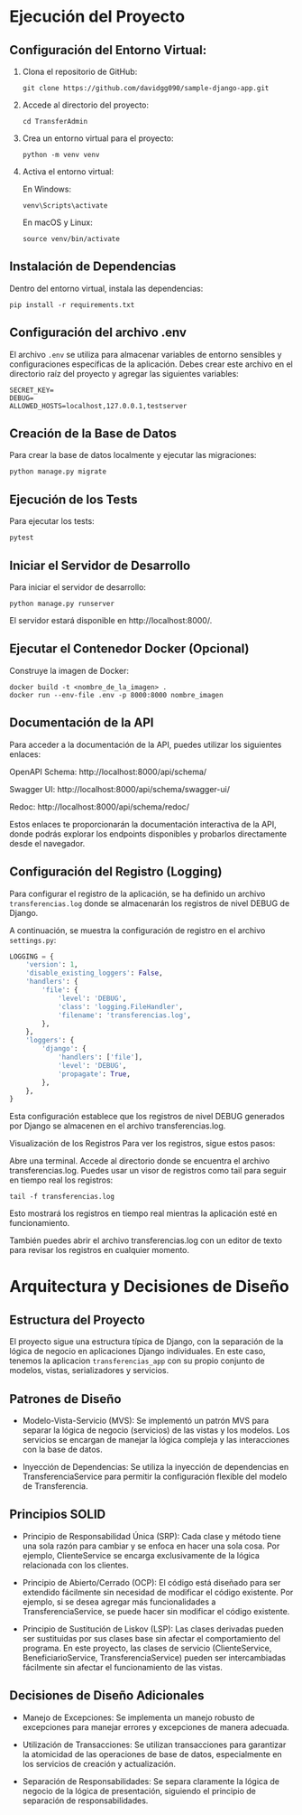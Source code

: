 # Ejecución del Proyecto

## Configuración del Entorno Virtual:

1. Clona el repositorio de GitHub:
    ```
    git clone https://github.com/davidgg090/sample-django-app.git
    ```
2. Accede al directorio del proyecto:
    ```
    cd TransferAdmin
    ```
3. Crea un entorno virtual para el proyecto:
    ```
    python -m venv venv
    ```
4. Activa el entorno virtual:

   En Windows:

   ```
   venv\Scripts\activate
   ```
   En macOS y Linux:

   ```
   source venv/bin/activate
   ```
   
## Instalación de Dependencias

Dentro del entorno virtual, instala las dependencias:

   ```
   pip install -r requirements.txt
   ```

## Configuración del archivo .env
El archivo `.env` se utiliza para almacenar variables de entorno sensibles y configuraciones específicas de la 
aplicación. Debes crear este archivo en el directorio raíz del proyecto y agregar las siguientes variables:

```dotenv
SECRET_KEY=
DEBUG=
ALLOWED_HOSTS=localhost,127.0.0.1,testserver
```
   
## Creación de la Base de Datos
Para crear la base de datos localmente y ejecutar las migraciones:

   ```
   python manage.py migrate
   ```

## Ejecución de los Tests
Para ejecutar los tests:

   ```
   pytest
   ```

## Iniciar el Servidor de Desarrollo

Para iniciar el servidor de desarrollo:

```
python manage.py runserver
```

El servidor estará disponible en http://localhost:8000/.

## Ejecutar el Contenedor Docker (Opcional)

Construye la imagen de Docker:

```shell
docker build -t <nombre_de_la_imagen> .
docker run --env-file .env -p 8000:8000 nombre_imagen
```

## Documentación de la API
Para acceder a la documentación de la API, puedes utilizar los siguientes enlaces:

OpenAPI Schema: http://localhost:8000/api/schema/

Swagger UI: http://localhost:8000/api/schema/swagger-ui/

Redoc: http://localhost:8000/api/schema/redoc/

Estos enlaces te proporcionarán la documentación interactiva de la API, donde podrás explorar los endpoints disponibles
y probarlos directamente desde el navegador.

## Configuración del Registro (Logging)

Para configurar el registro de la aplicación, se ha definido un archivo `transferencias.log` donde se almacenarán los 
registros de nivel DEBUG de Django.

A continuación, se muestra la configuración de registro en el archivo `settings.py`:

```python
LOGGING = {
    'version': 1,
    'disable_existing_loggers': False,
    'handlers': {
        'file': {
            'level': 'DEBUG',
            'class': 'logging.FileHandler',
            'filename': 'transferencias.log',
        },
    },
    'loggers': {
        'django': {
            'handlers': ['file'],
            'level': 'DEBUG',
            'propagate': True,
        },
    },
}
```
Esta configuración establece que los registros de nivel DEBUG generados por Django se almacenen en el archivo 
transferencias.log.

Visualización de los Registros
Para ver los registros, sigue estos pasos:

Abre una terminal.
Accede al directorio donde se encuentra el archivo transferencias.log.
Puedes usar un visor de registros como tail para seguir en tiempo real los registros:

```shell
tail -f transferencias.log
```

Esto mostrará los registros en tiempo real mientras la aplicación esté en funcionamiento.

También puedes abrir el archivo transferencias.log con un editor de texto para revisar los registros en 
cualquier momento.

# Arquitectura y Decisiones de Diseño

## Estructura del Proyecto

El proyecto sigue una estructura típica de Django, con la separación de la lógica de negocio en aplicaciones Django 
individuales. En este caso, tenemos la aplicacion `transferencias_app` con su propio  conjunto de modelos, vistas, 
serializadores y servicios.

## Patrones de Diseño

   - Modelo-Vista-Servicio (MVS): Se implementó un patrón MVS para separar la lógica de negocio (servicios) de 
   las vistas y los modelos. Los servicios se encargan de manejar la lógica compleja y las interacciones con 
   la base de datos.

   - Inyección de Dependencias: Se utiliza la inyección de dependencias en TransferenciaService para permitir la 
   configuración flexible del modelo de Transferencia.

## Principios SOLID
   - Principio de Responsabilidad Única (SRP): Cada clase y método tiene una sola razón para cambiar y se enfoca en 
   hacer una sola cosa. Por ejemplo, ClienteService se encarga exclusivamente de la lógica relacionada con los 
   clientes.

   - Principio de Abierto/Cerrado (OCP): El código está diseñado para ser extendido fácilmente sin necesidad de 
   modificar el código existente. Por ejemplo, si se desea agregar más funcionalidades a TransferenciaService, 
   se puede hacer sin modificar el código existente.

   - Principio de Sustitución de Liskov (LSP): Las clases derivadas pueden ser sustituidas por sus clases base 
   sin afectar el comportamiento del programa. En este proyecto, las clases de servicio (ClienteService, 
   BeneficiarioService, TransferenciaService) pueden ser intercambiadas fácilmente sin afectar el funcionamiento 
   de las vistas.

## Decisiones de Diseño Adicionales
 
   - Manejo de Excepciones: Se implementa un manejo robusto de excepciones para manejar errores y excepciones de 
   manera adecuada.

   - Utilización de Transacciones: Se utilizan transacciones para garantizar la atomicidad de las operaciones de base 
   de datos, especialmente en los servicios de creación y actualización.

   - Separación de Responsabilidades: Se separa claramente la lógica de negocio de la lógica de presentación, 
   siguiendo el principio de separación de responsabilidades.